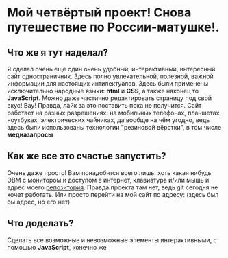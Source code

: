 # **Мой четвёртый проект!** Снова путешествие по России-матушке!.
## **Что же я тут наделал?**
Я сделал очень ещё один очень удобный, интерактивный, интересный сайт одностраничник. Здесь полно увлекательной, полезной, важной информации для настоящих интилектуалов. Здесь были применены исключительно народные языки: **html** и **CSS**, а также наконец то **JavaScript**.
Можно даже частично редактировать страницу под свой вкус! Вау! Правда, лайк за это поставить пока не получится.
Сайт работает на разных разрешениях: на мобильных телефонах, планшетах, ноутбуках, электрических чайниках, да вообще на чём угодно, ведь здесь были использованы технологии "резиновой вёрстки", в том числе **медиазапросы**
## **Как же все это счастье запустить?**
Очень даже просто! Вам понадобятся всего лишь: хоть какая нибудь ЭВМ с монитором и доступом в интернет, клавиатура и/или мышь и адрес моего [репозитория](https://github.com/arseny-arsenyevich/how-to-learn). Правда проекта там нет, ведь git сегодня не хочет работать.
Или просто перейти на мой сайт по адресу: (здесь был бы адрес, но его нет)
## **Что доделать?**
Сделать все возможные и невозможные элементы интерактивными, с помощью **JavaScript**, конечно же
